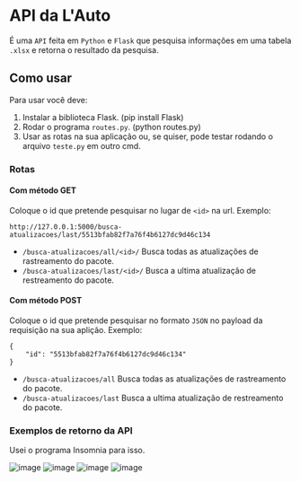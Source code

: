 # API da L'Auto
 
É uma `API` feita em `Python` e `Flask` que pesquisa informações em uma tabela `.xlsx` e retorna o resultado da pesquisa.

## Como usar

Para usar você deve:
1. Instalar a biblioteca Flask. (pip install Flask)
2. Rodar o programa `routes.py`. (python routes.py)
3. Usar as rotas na sua aplicação ou, se quiser, pode testar rodando o arquivo `teste.py` em outro cmd.

### Rotas
#### Com método GET
Coloque o id que pretende pesquisar no lugar de `<id>` na url.
Exemplo:
```
http://127.0.0.1:5000/busca-atualizacoes/last/5513bfab82f7a76f4b6127dc9d46c134
```

* `/busca-atualizacoes/all/<id>/` Busca todas as atualizações de rastreamento do pacote.
* `/busca-atualizacoes/last/<id>/` Busca a ultima atualização de restreamento do pacote.

#### Com método POST
Coloque o id que pretende pesquisar no formato `JSON` no payload da requisição na sua aplição.
Exemplo:
```
{
	"id": "5513bfab82f7a76f4b6127dc9d46c134"
}
```

* `/busca-atualizacoes/all` Busca todas as atualizações de rastreamento do pacote.
* `/busca-atualizacoes/last` Busca a ultima atualização de restreamento do pacote.

### Exemplos de retorno da API 
Usei o programa Insomnia para isso.

![image](https://user-images.githubusercontent.com/50207805/121764127-64bd2f00-cb0f-11eb-92f2-2d3a7b5df40b.png)
![image](https://user-images.githubusercontent.com/50207805/121764120-5bcc5d80-cb0f-11eb-822f-3215b9da6752.png)
![image](https://user-images.githubusercontent.com/50207805/121764099-3c353500-cb0f-11eb-8783-25b995a6c2ec.png)
![image](https://user-images.githubusercontent.com/50207805/121764106-4c4d1480-cb0f-11eb-8865-656b801e4226.png)

